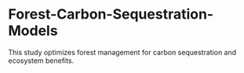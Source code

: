 # Forest-Carbon-Sequestration-Models
 This study optimizes forest management for carbon sequestration and ecosystem benefits.
